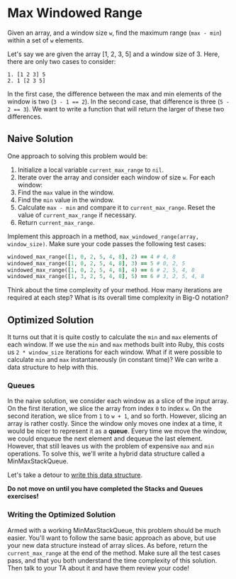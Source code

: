 # Max Windowed Range

Given an array, and a window size `w`, find the maximum range
(`max - min`) within a set of `w` elements.

Let's say we are given the array [1, 2, 3, 5] and a window size of 3.
Here, there are only two cases to consider:

```
1. [1 2 3] 5
2. 1 [2 3 5]
```

In the first case, the difference between the max and min elements of
the window is two (`3 - 1 == 2`). In the second case, that difference is
three (`5 - 2 == 3`). We want to write a function that will return the
larger of these two differences.

## Naive Solution

One approach to solving this problem would be:

1. Initialize a local variable `current_max_range` to `nil`.
2. Iterate over the array and consider each window of size `w`. For each
   window:
  1. Find the `max` value in the window.
  2. Find the `min` value in the window.
  3. Calculate `max - min` and compare it to `current_max_range`. Reset
  the value of `current_max_range` if necessary.
3. Return `current_max_range`.

Implement this approach in a method, `max_windowed_range(array,
window_size)`. Make sure your code passes the following test cases:

```ruby
windowed_max_range([1, 0, 2, 5, 4, 8], 2) == 4 # 4, 8
windowed_max_range([1, 0, 2, 5, 4, 8], 3) == 5 # 0, 2, 5
windowed_max_range([1, 0, 2, 5, 4, 8], 4) == 6 # 2, 5, 4, 8
windowed_max_range([1, 3, 2, 5, 4, 8], 5) == 6 # 3, 2, 5, 4, 8
```

Think about the time complexity of your method. How many iterations are
required at each step? What is its overall time complexity in Big-O
notation?

## Optimized Solution

It turns out that it is quite costly to calculate the `min` and `max`
elements of each window. If we use the `min` and `max` methods built
into Ruby, this costs us `2 * window_size` iterations for each window.
What if it were possible to calculate `min` and `max` instantaneously
(in constant time)? We can write a data structure to help with this.

### Queues

In the naive solution, we consider each window as a slice of the input
array. On the first iteration, we slice the array from index `0` to
index `w`. On the second iteration, we slice from `1` to `w + 1`, and so
forth. However, slicing an array is rather costly. Since the window only
moves one index at a time, it would be nicer to represent it as a
**queue**. Every time we move the window, we could enqueue the next
element and dequeue the last element. However, that still leaves us with
the problem of expensive `max` and `min` operations. To solve this,
we'll write a hybrid data structure called a MinMaxStackQueue.

Let's take a detour to [write this data structure][stacks-and-queues].

[stacks-and-queues]: stacks-and-queues.md

**Do not move on until you have completed the Stacks and Queues
exercises!**

### Writing the Optimized Solution

Armed with a working MinMaxStackQueue, this problem should be much
easier. You'll want to follow the same basic approach as above, but use
your new data structure instead of array slices. As before, return the
`current_max_range` at the end of the method. Make sure all the test
cases pass, and that you both understand the time complexity of this
solution. Then talk to your TA about it and have them review your code!
